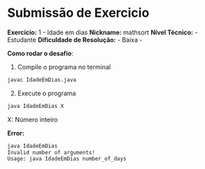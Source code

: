 # Submissão de Exercicio

**Exercicio:** 1 - Idade em dias
**Nickname:** mathsort
**Nível Técnico:** - Estudante
**Dificuldade de Resolução:** - Baixa -

**Como rodar o desafio**: 

1. Compile o programa no terminal

```bash
javac IdadeEmDias.java
```

2. Execute o programa

```bash
java IdadeEmDias X
```

X: Número inteiro

**Error:**

```bash
java IdadeEmDias 
Invalid number of arguments!
Usage: java IdadeEmDias number_of_days
```
